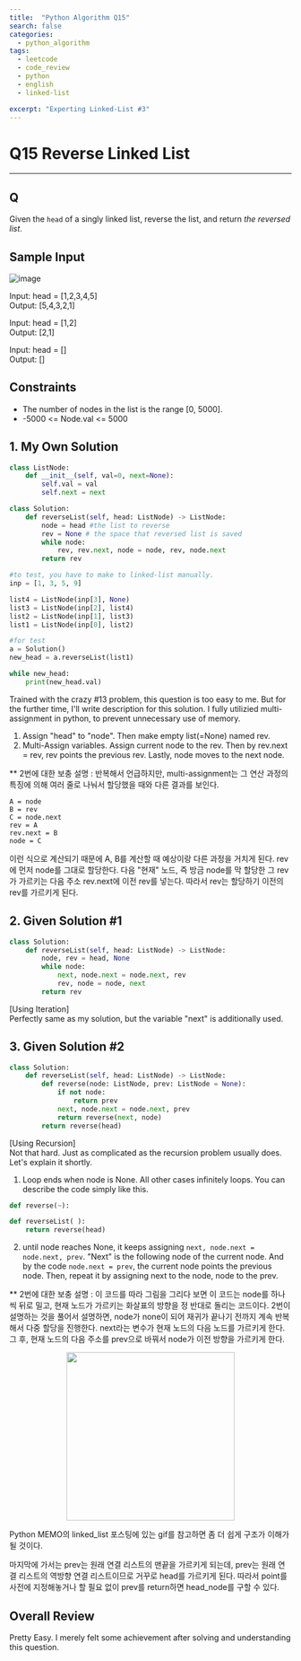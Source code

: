 ```yaml
---
title:  "Python Algorithm Q15"
search: false
categories: 
  - python_algorithm
tags:
  - leetcode
  - code_review
  - python
  - english
  - linked-list

excerpt: "Experting Linked-List #3"
---
```


# Q15 Reverse Linked List
___


## Q

Given the `head` of a singly linked list, reverse the list, and return _the reversed list_.

## Sample Input

![image](https://user-images.githubusercontent.com/68508521/146200403-20178801-09ff-4559-ad1b-60c41d4f5ff2.png)

Input: head = [1,2,3,4,5]  
Output: [5,4,3,2,1]

Input: head = [1,2]  
Output: [2,1]

Input: head = []  
Output: []

## Constraints
- The number of nodes in the list is the range [0, 5000].
- -5000 <= Node.val <= 5000


## 1. My Own Solution

```py
class ListNode:
    def __init__(self, val=0, next=None):
        self.val = val
        self.next = next

class Solution:
    def reverseList(self, head: ListNode) -> ListNode:
        node = head #the list to reverse
        rev = None # the space that reversed list is saved
        while node:
            rev, rev.next, node = node, rev, node.next
        return rev
```

```py
#to test, you have to make to linked-list manually. 
inp = [1, 3, 5, 9]

list4 = ListNode(inp[3], None)
list3 = ListNode(inp[2], list4)
list2 = ListNode(inp[1], list3)
list1 = ListNode(inp[0], list2)

#for test
a = Solution()
new_head = a.reverseList(list1)

while new_head:
    print(new_head.val)
```

Trained with the crazy #13 problem, this question is too easy to me. But for the further time, I'll write description for this solution. I fully utilizied multi-assignment in python, to prevent unnecessary use of memory.  

1. Assign "head" to "node". Then make empty list(=None) named rev.  
2. Multi-Assign variables. Assign current node to the rev. Then by rev.next = rev, rev points the previous rev. Lastly, node moves to the next node.  

** 2번에 대한 보충 설명 : 반복해서 언급하지만, multi-assignment는 그 연산 과정의 특징에 의해 여러 줄로 나눠서 할당했을 때와 다른 결과를 보인다.
```
A = node
B = rev
C = node.next
rev = A
rev.next = B
node = C
```
이런 식으로 계산되기 때문에 A, B를 계산할 때 예상이랑 다른 과정을 거치게 된다. rev에 먼저 node를 그대로 할당한다. 다음 "현재" 노드, 즉 방금 node를 막 할당한 그 rev가 가르키는 다음 주소 rev.next에 이전 rev를 넣는다. 따라서 rev는 할당하기 이전의 rev를 가르키게 된다.

## 2. Given Solution #1

```py
class Solution:
    def reverseList(self, head: ListNode) -> ListNode:
        node, rev = head, None
        while node:
            next, node.next = node.next, rev
            rev, node = node, next
        return rev
```

[Using Iteration]  
Perfectly same as my solution, but the variable "next" is additionally used.

## 3. Given Solution #2

```py
class Solution:
    def reverseList(self, head: ListNode) -> ListNode:
        def reverse(node: ListNode, prev: ListNode = None):
            if not node:
                return prev
            next, node.next = node.next, prev
            return reverse(next, node)
        return reverse(head)
```

[Using Recursion]  
Not that hard. Just as complicated as the recursion problem usually does. Let's explain it shortly.  

1. Loop ends when node is None. All other cases infinitely loops. You can describe the code simply like this.  

```py
def reverse(~):

def reverseList( ):
    return reverse(head)
```

2. until node reaches None, it keeps assigning `next, node.next = node.next, prev`. "Next" is the following node of the current node. And by the code `node.next = prev`, the current node points the previous node. Then, repeat it by assigning next to the node, node to the prev.

** 2번에 대한 보충 설명 : 이 코드를 따라 그림을 그리다 보면 이 코드는 node를 하나씩 뒤로 밀고, 현재 노드가 가르키는 화살표의 방향을 정 반대로 돌리는 코드이다. 2번이 설명하는 것을 풀어서 설명하면, node가 none이 되어 재귀가 끝나기 전까지 계속 반복해서 다중 할당을 진행한다. next라는 변수가 현재 노드의 다음 노드를 가르키게 한다. 그 후, 현재 노드의 다음 주소를 prev으로 바꿔서 node가 이전 방향을 가르키게 한다.

<center>
<img src="https://user-images.githubusercontent.com/68508521/145696356-ed067d9e-ed22-47cd-9bb8-33cfa6e63170.gif" width="300" height="300">
</center>

Python MEMO의 linked_list 포스팅에 있는 gif를 참고하면 좀 더 쉽게 구조가 이해가 될 것이다.  

마지막에 가서는 prev는 원래 연결 리스트의 맨끝을 가르키게 되는데, prev는 원래 연결 리스트의 역방향 연결 리스트이므로 거꾸로 head를 가르키게 된다. 따라서 point를 사전에 지정해놓거나 할 필요 없이 prev를 return하면 head_node를 구할 수 있다.

## Overall Review
Pretty Easy. I merely felt some achievement after solving and understanding this question. 